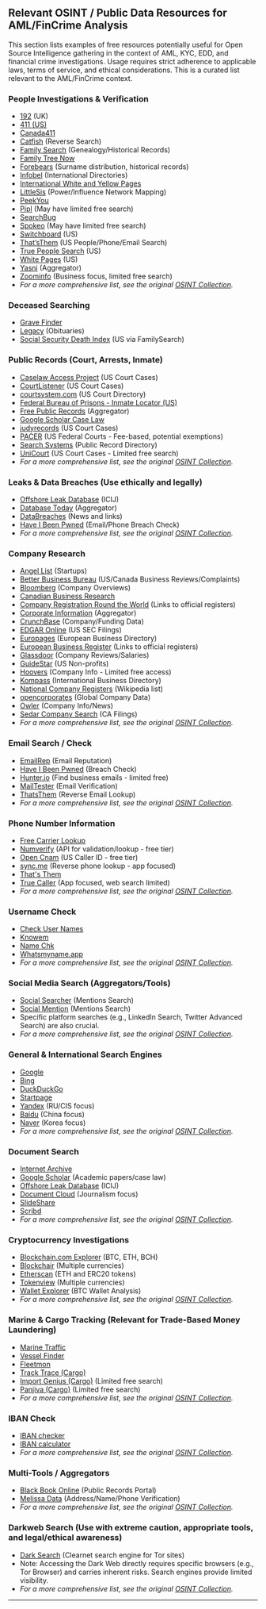  
## Relevant OSINT / Public Data Resources for AML/FinCrime Analysis

This section lists examples of free resources potentially useful for Open Source Intelligence gathering in the context of AML, KYC, EDD, and financial crime investigations. 
Usage requires strict adherence to applicable laws, terms of service, and ethical considerations. 
This is a curated list relevant to the AML/FinCrime context.

### People Investigations & Verification
-   [192](http://www.192.com/) (UK)
-   [411 (US)](http://www.411.com/)
-   [Canada411](http://www.canada411.ca/)
-   [Catfish](https://socialcatfish.com) (Reverse Search)
-   [Family Search](https://familysearch.org/) (Genealogy/Historical Records)
-   [Family Tree Now](http://www.familytreenow.com/search)
-   [Forebears](http://forebears.io/) (Surname distribution, historical records)
-   [Infobel](http://www.infobel.com/en/world) (International Directories)
-   [International White and Yellow Pages](http://www.wayp.com/)
-   [LittleSis](https://littlesis.org/) (Power/Influence Network Mapping)
-   [PeekYou](http://www.peekyou.com/)
-   [Pipl](https://pipl.com/) (May have limited free search)
-   [SearchBug](https://www.searchbug.com)
-   [Spokeo](http://www.spokeo.com/) (May have limited free search)
-   [Switchboard](http://www.switchboard.com/) (US)
-   [That’sThem](https://thatsthem.com/) (US People/Phone/Email Search)
-   [True People Search](https://www.truepeoplesearch.com/) (US)
-   [White Pages](http://www.whitepages.com/) (US)
-   [Yasni](http.yasni.com/) (Aggregator)
-   [Zoominfo](http://www.zoominfo.com/) (Business focus, limited free search)
-   *For a more comprehensive list, see the original [OSINT Collection](https://github.com/Ph055a/OSINT_Collection).*

### Deceased Searching
-   [Grave Finder](https://www.findagrave.com/index.html)
-   [Legacy](http://www.legacy.com/) (Obituaries)
-   [Social Security Death Index](https://www.familysearch.org/search/collection/1202535) (US via FamilySearch)

### Public Records (Court, Arrests, Inmate)
-   [Caselaw Access Project](https://case.law/) (US Court Cases)
-   [CourtListener](https://courtlistener.com/) (US Court Cases)
-   [courtsystem.com](http://www.courtsystem.org/) (US Court Directory)
-   [Federal Bureau of Prisons - Inmate Locator (US)](http://www.bop.gov/inmateloc)
-   [Free Public Records](http://publicrecords.onlinesearches.com) (Aggregator)
-   [Google Scholar Case Law](https://scholar.google.com/)
-   [judyrecords](https://www.judyrecords.com/) (US Court Cases)
-   [PACER](https://pacer.uscourts.gov/) (US Federal Courts - Fee-based, potential exemptions)
-   [Search Systems](http://publicrecords.searchsystems.net) (Public Record Directory)
-   [UniCourt](https://unicourt.com/) (US Court Cases - Limited free search)
-   *For a more comprehensive list, see the original [OSINT Collection](https://github.com/Ph055a/OSINT_Collection).*

### Leaks & Data Breaches (Use ethically and legally)
-   [Offshore Leak Database](https://offshoreleaks.icij.org/) (ICIJ)
-   [Database Today](https://www.databases.today) (Aggregator)
-   [DataBreaches](https://www.databreaches.net/) (News and links)
-   [Have I Been Pwned](https://haveibeenpwned.com/) (Email/Phone Breach Check)
-   *For a more comprehensive list, see the original [OSINT Collection](https://github.com/Ph055a/OSINT_Collection).*

### Company Research
-   [Angel List](https://angel.co) (Startups)
-   [Better Business Bureau](http://www.bbb.org/) (US/Canada Business Reviews/Complaints)
-   [Bloomberg](http://www.bloomberg.com/research/company/overview/overview.asp) (Company Overviews)
-   [Canadian Business Research](https://www.canada.ca/en/services/business/research.html)
-   [Company Registration Round the World](http://www.commercial-register.sg.ch/home/worldwide.html) (Links to official registers)
-   [Corporate Information](http://www.corporateinformation.com/) (Aggregator)
-   [CrunchBase](https://www.crunchbase.com/) (Company/Funding Data)
-   [EDGAR Online](http://www.edgar-online.com/) (US SEC Filings)
-   [Europages](http://www.europages.co.uk/) (European Business Directory)
-   [European Business Register](http://www.ebr.org/) (Links to official registers)
-   [Glassdoor](https://www.glassdoor.com/) (Company Reviews/Salaries)
-   [GuideStar](http://www.guidestar.org/) (US Non-profits)
-   [Hoovers](http://www.hoovers.com/) (Company Info - Limited free access)
-   [Kompass](https://us.kompass.com/) (International Business Directory)
-   [National Company Registers](https://en.wikipedia.org/wiki/List_of_company_registers) (Wikipedia list)
-   [opencorporates](https://opencorporates.com/) (Global Company Data)
-   [Owler](https://www.owler.com/) (Company Info/News)
-   [Sedar Company Search](https://www.sedar.com/search/search_en.htm) (CA Filings)
-   *For a more comprehensive list, see the original [OSINT Collection](https://github.com/Ph055a/OSINT_Collection).*

### Email Search / Check
-   [EmailRep](https://emailrep.io/) (Email Reputation)
-   [Have I Been Pwned](https://haveibeenpwned.com/) (Breach Check)
-   [Hunter.io](https://hunter.io/) (Find business emails - limited free)
-   [MailTester](http://mailtester.com/testmail.php) (Email Verification)
-   [ThatsThem](https://thatsthem.com/reverse-email-lookup) (Reverse Email Lookup)
-   *For a more comprehensive list, see the original [OSINT Collection](https://github.com/Ph055a/OSINT_Collection).*

### Phone Number Information
-   [Free Carrier Lookup](http://freecarrierlookup.com/)
-   [Numverify](https://numverify.com/) (API for validation/lookup - free tier)
-   [Open Cnam](https://www.opencnam.com/) (US Caller ID - free tier)
-   [sync.me](https://sync.me/) (Reverse phone lookup - app focused)
-   [That's Them](http://thatsthem.com/reverse-phone-lookup)
-   [True Caller](https://www.truecaller.com/) (App focused, web search limited)
-   *For a more comprehensive list, see the original [OSINT Collection](https://github.com/Ph055a/OSINT_Collection).*

### Username Check
-   [Check User Names](http://www.checkusernames.com/)
-   [Knowem](http://www.knowem.com/)
-   [Name Chk](http://www.namechk.com/)
-   [Whatsmyname.app](https://www.whatsmyname.app/)
-   *For a more comprehensive list, see the original [OSINT Collection](https://github.com/Ph055a/OSINT_Collection).*

### Social Media Search (Aggregators/Tools)
-   [Social Searcher](https://www.social-searcher.com/) (Mentions Search)
-   [Social Mention](http://socialmention.com/) (Mentions Search)
-   Specific platform searches (e.g., LinkedIn Search, Twitter Advanced Search) are also crucial.
-   *For a more comprehensive list, see the original [OSINT Collection](https://github.com/Ph055a/OSINT_Collection).*

### General & International Search Engines
-   [Google](http://www.google.com/)
-   [Bing](http://www.bing.com/)
-   [DuckDuckGo](https://duckduckgo.com/)
-   [Startpage](https://www.startpage.com)
-   [Yandex](http://www.yandex.com/) (RU/CIS focus)
-   [Baidu](http://www.baidu.com/) (China focus)
-   [Naver](http://www.naver.com/) (Korea focus)
-   *For a more comprehensive list, see the original [OSINT Collection](https://github.com/Ph055a/OSINT_Collection).*

### Document Search
-   [Internet Archive](https://archive.org/)
-   [Google Scholar](https://scholar.google.com/) (Academic papers/case law)
-   [Offshore Leak Database](https://offshoreleaks.icij.org/) (ICIJ)
-   [Document Cloud](https://www.documentcloud.org) (Journalism focus)
-   [SlideShare](http://www.slideshare.net/)
-   [Scribd](http://www.scribd.com/)
-   *For a more comprehensive list, see the original [OSINT Collection](https://github.com/Ph055a/OSINT_Collection).*

### Cryptocurrency Investigations
-   [Blockchain.com Explorer](https://www.blockchain.com/explorer) (BTC, ETH, BCH)
-   [Blockchair](https://blockchair.com/) (Multiple currencies)
-   [Etherscan](https://etherscan.io/) (ETH and ERC20 tokens)
-   [Tokenview](https://tokenview.com/) (Multiple currencies)
-   [Wallet Explorer](https://www.walletexplorer.com) (BTC Wallet Analysis)
-   *For a more comprehensive list, see the original [OSINT Collection](https://github.com/Ph055a/OSINT_Collection).*

### Marine & Cargo Tracking (Relevant for Trade-Based Money Laundering)
-   [Marine Traffic](http://www.marinetraffic.com)
-   [Vessel Finder](https://www.vesselfinder.com)
-   [Fleetmon](https://www.fleetmon.com)
-   [Track Trace (Cargo)](http://www.track-trace.com/container)
-   [Import Genius (Cargo)](http://importgenius.com/) (Limited free search)
-   [Panjiva (Cargo)](https://panjiva.com/search) (Limited free search)
-   *For a more comprehensive list, see the original [OSINT Collection](https://github.com/Ph055a/OSINT_Collection).*

### IBAN Check
-   [IBAN checker](https://www.iban.com/)
-   [IBAN calculator](http://www.ibancalculator.com/iban_validieren.html)
-   *For a more comprehensive list, see the original [OSINT Collection](https://github.com/Ph055a/OSINT_Collection).*

### Multi-Tools / Aggregators
-   [Black Book Online](http://www.blackbookonline.info) (Public Records Portal)
-   [Melissa Data](http://www.melissadata.com/lookups/index.htm) (Address/Name/Phone Verification)
-   *For a more comprehensive list, see the original [OSINT Collection](https://github.com/Ph055a/OSINT_Collection).*

### Darkweb Search (Use with extreme caution, appropriate tools, and legal/ethical awareness)
-   [Dark Search](https://darksearch.io/) (Clearnet search engine for Tor sites)
-   Note: Accessing the Dark Web directly requires specific browsers (e.g., Tor Browser) and carries inherent risks. Search engines provide limited visibility.
-   *For a more comprehensive list, see the original [OSINT Collection](https://github.com/Ph055a/OSINT_Collection).*

---
